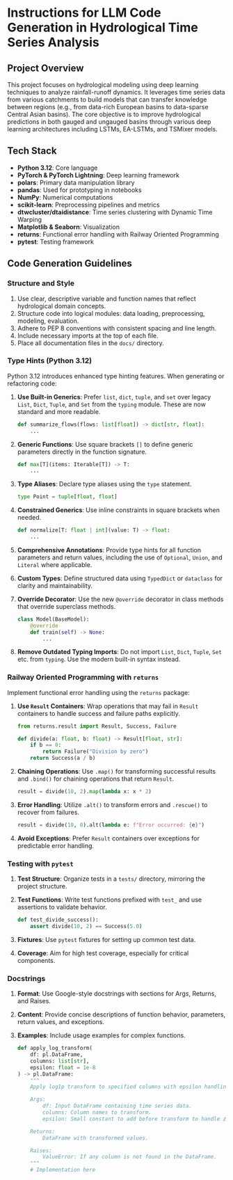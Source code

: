 # Instructions for LLM Code Generation in Hydrological Time Series Analysis

## Project Overview

This project focuses on hydrological modeling using deep learning techniques to analyze rainfall-runoff dynamics. It leverages time series data from various catchments to build models that can transfer knowledge between regions (e.g., from data-rich European basins to data-sparse Central Asian basins). The core objective is to improve hydrological predictions in both gauged and ungauged basins through various deep learning architectures including LSTMs, EA-LSTMs, and TSMixer models.

## Tech Stack

- **Python 3.12**: Core language
- **PyTorch & PyTorch Lightning**: Deep learning framework
- **polars**: Primary data manipulation library
- **pandas**: Used for prototyping in notebooks
- **NumPy**: Numerical computations
- **scikit-learn**: Preprocessing pipelines and metrics
- **dtwcluster/dtaidistance**: Time series clustering with Dynamic Time Warping
- **Matplotlib & Seaborn**: Visualization
- **returns**: Functional error handling with Railway Oriented Programming
- **pytest**: Testing framework

## Code Generation Guidelines

### Structure and Style

1. Use clear, descriptive variable and function names that reflect hydrological domain concepts.
2. Structure code into logical modules: data loading, preprocessing, modeling, evaluation.
3. Adhere to PEP 8 conventions with consistent spacing and line length.
4. Include necessary imports at the top of each file.
5. Place all documentation files in the `docs/` directory.

### Type Hints (Python 3.12)

Python 3.12 introduces enhanced type hinting features. When generating or refactoring code:

1. **Use Built-in Generics**: Prefer `list`, `dict`, `tuple`, and `set` over legacy `List`, `Dict`, `Tuple`, and `Set` from the `typing` module. These are now standard and more readable.

   ```python
   def summarize_flows(flows: list[float]) -> dict[str, float]:
       ...
   ```

2. **Generic Functions**: Use square brackets `[]` to define generic parameters directly in the function signature.

   ```python
   def max[T](items: Iterable[T]) -> T:
       ...
   ```

3. **Type Aliases**: Declare type aliases using the `type` statement.

   ```python
   type Point = tuple[float, float]
   ```

4. **Constrained Generics**: Use inline constraints in square brackets when needed.

   ```python
   def normalize[T: float | int](value: T) -> float:
       ...
   ```

5. **Comprehensive Annotations**: Provide type hints for all function parameters and return values, including the use of `Optional`, `Union`, and `Literal` where applicable.

6. **Custom Types**: Define structured data using `TypedDict` or `dataclass` for clarity and maintainability.

7. **Override Decorator**: Use the new `@override` decorator in class methods that override superclass methods.

   ```python
   class Model(BaseModel):
       @override
       def train(self) -> None:
           ...
   ```

8. **Remove Outdated Typing Imports**: Do not import `List`, `Dict`, `Tuple`, `Set` etc. from `typing`. Use the modern built-in syntax instead.

### Railway Oriented Programming with `returns`

Implement functional error handling using the `returns` package:

1. **Use `Result` Containers**: Wrap operations that may fail in `Result` containers to handle success and failure paths explicitly.

   ```python
   from returns.result import Result, Success, Failure

   def divide(a: float, b: float) -> Result[float, str]:
       if b == 0:
           return Failure("Division by zero")
       return Success(a / b)
   ```

2. **Chaining Operations**: Use `.map()` for transforming successful results and `.bind()` for chaining operations that return `Result`.

   ```python
   result = divide(10, 2).map(lambda x: x * 2)
   ```

3. **Error Handling**: Utilize `.alt()` to transform errors and `.rescue()` to recover from failures.

   ```python
   result = divide(10, 0).alt(lambda e: f"Error occurred: {e}")
   ```

4. **Avoid Exceptions**: Prefer `Result` containers over exceptions for predictable error handling.

### Testing with `pytest`

1. **Test Structure**: Organize tests in a `tests/` directory, mirroring the project structure.

2. **Test Functions**: Write test functions prefixed with `test_` and use assertions to validate behavior.

   ```python
   def test_divide_success():
       assert divide(10, 2) == Success(5.0)
   ```

3. **Fixtures**: Use `pytest` fixtures for setting up common test data.

4. **Coverage**: Aim for high test coverage, especially for critical components.

### Docstrings

1. **Format**: Use Google-style docstrings with sections for Args, Returns, and Raises.

2. **Content**: Provide concise descriptions of function behavior, parameters, return values, and exceptions.

3. **Examples**: Include usage examples for complex functions.

   ```python
   def apply_log_transform(
       df: pl.DataFrame,
       columns: list[str],
       epsilon: float = 1e-8
   ) -> pl.DataFrame:
       """
       Apply log1p transform to specified columns with epsilon handling.

       Args:
           df: Input DataFrame containing time series data.
           columns: Column names to transform.
           epsilon: Small constant to add before transform to handle zeros.

       Returns:
           DataFrame with transformed values.

       Raises:
           ValueError: If any column is not found in the DataFrame.
       """
       # Implementation here
   ```
